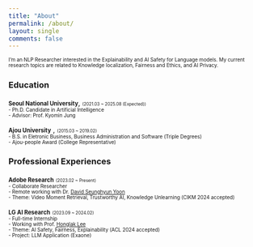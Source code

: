 ```yaml
---
title: "About"
permalink: /about/
layout: single
comments: false
---
```


<span style="font-size:70%">I’m an NLP Researcher interested in the Explainability and AI Safety for Language models.
My current research topics are related to Knowledge localization, Fairness and Ethics, and AI Privacy.</span>  

### Education

<span style="font-size:80%">**Seoul National University**</span>, <span style="font-size:60%">(2021.03 ~ 2025.08 (Expected))</span>  
<span style="font-size:70%">- Ph.D. Candidate in Artificial Intelligence</span>  
<span style="font-size:70%">- Advisor: Prof. Kyomin Jung</span>


<span style="font-size:80%">**Ajou University**</span> , <span style="font-size:60%">(2015.03 ~ 2019.02)</span>  
<span style="font-size:70%">- B.S. in Eletronic Business, Business Administration and Software (Triple Degrees)</span>  
<span style="font-size:70%">- Ajou-people Award (College Representative)</span>


### Professional Experiences

<span style="font-size:80%">**Adobe Research**</span> <span style="font-size:60%">(2023.02 ~ Present)</span>  
<span style="font-size:70%">- Collaborate Researcher</span>  
<span style="font-size:70%">- Remote working with Dr. [David Seunghyun Yoon](https://david-yoon.github.io/)</span>  
<span style="font-size:70%">- Theme: Video Moment Retrieval, Trustworthy AI, Knowledge Unlearning (CIKM 2024 accepted)</span>

<span style="font-size:80%">**LG AI Research**</span> <span style="font-size:60%">(2023.09 ~ 2024.02)</span>  
<span style="font-size:70%">- Full-time Internship</span>  
<span style="font-size:70%">- Working with Prof. [Honglak Lee](https://web.eecs.umich.edu/~honglak/)</span>  
<span style="font-size:70%">- Theme: AI Safety, Fairness, Explainability (ACL 2024 accepted)</span>  
<span style="font-size:70%">- Project: LLM Application (Exaone)</span>



